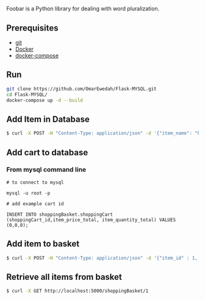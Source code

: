 # 

Foobar is a Python library for dealing with word pluralization.

## Prerequisites

* [git](https://gist.github.com/derhuerst/1b15ff4652a867391f03)  
* [Docker](https://docs.docker.com/install/linux/docker-ce/debian/#install-docker-ce)  
* [docker-compose](https://docs.docker.com/compose/install/)

## Run

```bash
git clone https://github.com/OmarEwedah/Flask-MYSQL.git
cd Flask-MYSQL/
docker-compose up -d --build
```

## Add Item in Database

```bash
$ curl -X POST -H "Content-Type: application/json" -d '{"item_name": "hamada","item_price": 200,"item_quantity": 10}' http://localhost:5000/shoppingBasket/AddItem

```

## Add cart to database
### From mysql command line

```mysql
# to connect to mysql

mysql -u root -p

# add example cart id

INSERT INTO shoppingBasket.shoppingCart (shoppingCart_id,item_price_total, item_quantity_total) VALUES (0,0,0);
```

## Add item to basket

```bash
$ curl -X POST -H "Content-Type: application/json" -d '{"item_id" : 1, "basket_id": 1, "item_quantity": 4}' http://localhost:5000/shoppingBasket/addItemToBasket
```
## Retrieve all items from basket

```bash
$ curl -X GET http://localhost:5000/shoppingBasket/1
```
